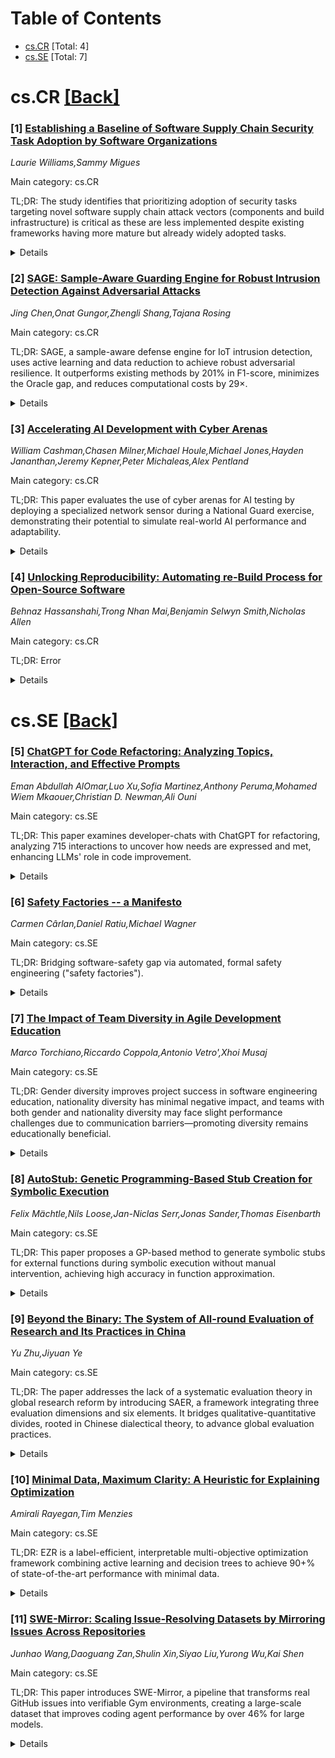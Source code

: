 <div id=toc></div>

# Table of Contents

- [cs.CR](#cs.CR) [Total: 4]
- [cs.SE](#cs.SE) [Total: 7]


<div id='cs.CR'></div>

# cs.CR [[Back]](#toc)

### [1] [Establishing a Baseline of Software Supply Chain Security Task Adoption by Software Organizations](https://arxiv.org/abs/2509.08083)
*Laurie Williams,Sammy Migues*

Main category: cs.CR

TL;DR: The study identifies that prioritizing adoption of security tasks targeting novel software supply chain attack vectors (components and build infrastructure) is critical as these are less implemented despite existing frameworks having more mature but already widely adopted tasks.


<details>
  <summary>Details</summary>
Motivation: The exponential increase in software supply chain attacks since 2020 and the infeasibility of exhaustively adopting all risk management framework tasks necessitate prioritization guidance for organizations.

Method: An interview study with 61 software practitioners across nine organizations focused on their implementation of software supply chain risk management tasks.

Result: Organizations predominantly implemented tasks that were already adopted beforehand (e.g., human-focused tasks), while tasks addressing newer attack vectors through software components and build infrastructure remain in early adoption stages.

Conclusion: Software organizations should prioritize adopting security tasks that mitigate novel software-based attack vectors in supply chains to address immature implementation areas.

Abstract: Software supply chain attacks have increased exponentially since 2020. The
primary attack vectors for supply chain attacks are through: (1) software
components; (2) the build infrastructure; and (3) humans (a.k.a software
practitioners). Software supply chain risk management frameworks provide a list
of tasks that an organization can adopt to reduce software supply chain risk.
Exhaustively adopting all the tasks of these frameworks is infeasible,
necessitating the prioritized adoption of tasks. Software organizations can
benefit from being guided in this prioritization by learning what tasks other
teams have adopted. The goal of this study is to aid software development
organizations in understanding the adoption of security tasks that reduce
software supply chain risk through an interview study of software practitioners
engaged in software supply chain risk management efforts. An interview study
was conducted with 61 practitioners at nine software development organizations
that have focused efforts on reducing software supply chain risk. The results
of the interviews indicate that organizations had implemented the most adopted
software tasks before the focus on software supply chain security. Therefore,
their implementation in organizations is more mature. The tasks that mitigate
the novel attack vectors through software components and the build
infrastructure are in the early stages of adoption. Adoption of these tasks
should be prioritized.

</details>


### [2] [SAGE: Sample-Aware Guarding Engine for Robust Intrusion Detection Against Adversarial Attacks](https://arxiv.org/abs/2509.08091)
*Jing Chen,Onat Gungor,Zhengli Shang,Tajana Rosing*

Main category: cs.CR

TL;DR: SAGE, a sample-aware defense engine for IoT intrusion detection, uses active learning and data reduction to achieve robust adversarial resilience. It outperforms existing methods by 201% in F1-score, minimizes the Oracle gap, and reduces computational costs by 29×.


<details>
  <summary>Details</summary>
Motivation: Current ML-based intrusion detection systems (ML-IDS) struggle with adversarial attacks due to the absence of a systematic defense selection approach. This creates vulnerabilities in IoT ecosystems, necessitating more efficient and resilient defense mechanisms.

Method: SAGE employs an active learning mechanism to identify the most informative input samples and their optimal defense labels, which are then used to train a second-level learner for defense selection. This integrates targeted data reduction, enabling efficient learning of robust defense strategies.

Result: SAGE achieves a 201% average F1-score improvement over state-of-the-art defenses, reduces the performance gap to the Oracle by 3.8%, and decreases computational overhead by up to 29× while maintaining robustness and generalizability across datasets.

Conclusion: SAGE effectively enhances intrusion detection by combining active learning with targeted data reduction, significantly improving performance and efficiency compared to existing methods, while narrowing the gap to an ideal Oracle model.

Abstract: The rapid proliferation of the Internet of Things (IoT) continues to expose
critical security vulnerabilities, necessitating the development of efficient
and robust intrusion detection systems (IDS). Machine learning-based intrusion
detection systems (ML-IDS) have significantly improved threat detection
capabilities; however, they remain highly susceptible to adversarial attacks.
While numerous defense mechanisms have been proposed to enhance ML-IDS
resilience, a systematic approach for selecting the most effective defense
against a specific adversarial attack remains absent. To address this
challenge, we previously proposed DYNAMITE, a dynamic defense selection
approach that identifies the most suitable defense against adversarial attacks
through an ML-driven selection mechanism. Building on this foundation, we
propose SAGE (Sample-Aware Guarding Engine), a substantially improved defense
algorithm that integrates active learning with targeted data reduction. It
employs an active learning mechanism to selectively identify the most
informative input samples and their corresponding optimal defense labels, which
are then used to train a second-level learner responsible for selecting the
most effective defense. This targeted sampling improves computational
efficiency, exposes the model to diverse adversarial strategies during
training, and enhances robustness, stability, and generalizability. As a
result, SAGE demonstrates strong predictive performance across multiple
intrusion detection datasets, achieving an average F1-score improvement of 201%
over the state-of-the-art defenses. Notably, SAGE narrows the performance gap
to the Oracle to just 3.8%, while reducing computational overhead by up to 29x.

</details>


### [3] [Accelerating AI Development with Cyber Arenas](https://arxiv.org/abs/2509.08200)
*William Cashman,Chasen Milner,Michael Houle,Michael Jones,Hayden Jananthan,Jeremy Kepner,Peter Michaleas,Alex Pentland*

Main category: cs.CR

TL;DR: This paper evaluates the use of cyber arenas for AI testing by deploying a specialized network sensor during a National Guard exercise, demonstrating their potential to simulate real-world AI performance and adaptability.


<details>
  <summary>Details</summary>
Motivation: AI development requires high-fidelity testing environments to bridge the gap between laboratory settings and operational deployment. Cyber arenas provide flexible, evolving frameworks to expose AI capabilities to real-world complexities and user interactions.

Method: The paper leverages the MIT/IEEE/Amazon Graph Challenge Anonymized Network Sensor, deploying it within a cyber arena during a National Guard exercise to evaluate its performance and adaptability in real-world operational contexts.

Result: The experiment successfully integrated the anonymized network sensor into a dynamic, mission-driven exercise, validating the feasibility of using cyber arenas to test and refine AI systems under realistic conditions.

Conclusion: The deployment of the MIT/IEEE/Amazon Graph Challenge Anonymized Network Sensor in a cyber arena during a National Guard exercise demonstrates the effectiveness of cyber arenas for rapidly testing and integrating AI capabilities in real-world scenarios.

Abstract: AI development requires high fidelity testing environments to effectively
transition from the laboratory to operations. The flexibility offered by cyber
arenas presents a novel opportunity to test new artificial intelligence (AI)
capabilities with users. Cyber arenas are designed to expose end-users to
real-world situations and must rapidly incorporate evolving capabilities to
meet their core objectives. To explore this concept the MIT/IEEE/Amazon Graph
Challenge Anonymized Network Sensor was deployed in a cyber arena during a
National Guard exercise.

</details>


### [4] [Unlocking Reproducibility: Automating re-Build Process for Open-Source Software](https://arxiv.org/abs/2509.08204)
*Behnaz Hassanshahi,Trong Nhan Mai,Benjamin Selwyn Smith,Nicholas Allen*

Main category: cs.CR

TL;DR: Error


<details>
  <summary>Details</summary>
Motivation: Error

Method: Error

Result: Error

Conclusion: Error

Abstract: Software ecosystems like Maven Central play a crucial role in modern software
supply chains by providing repositories for libraries and build plugins.
However, the separation between binaries and their corresponding source code in
Maven Central presents a significant challenge, particularly when it comes to
linking binaries back to their original build environment. This lack of
transparency poses security risks, as approximately 84% of the top 1200
commonly used artifacts are not built using a transparent CI/CD pipeline.
Consequently, users must place a significant amount of trust not only in the
source code but also in the environment in which these artifacts are built.
  Rebuilding software artifacts from source provides a robust solution to
improve supply chain security. This approach allows for a deeper review of
code, verification of binary-source equivalence, and control over dependencies.
However, challenges arise due to variations in build environments, such as JDK
versions and build commands, which can lead to build failures. Additionally,
ensuring that all dependencies are rebuilt from source across large and complex
dependency graphs further complicates the process. In this paper, we introduce
an extension to Macaron, an industry-grade open-source supply chain security
framework, to automate the rebuilding of Maven artifacts from source. Our
approach improves upon existing tools, by offering better performance in source
code detection and automating the extraction of build specifications from
GitHub Actions workflows. We also present a comprehensive root cause analysis
of build failures in Java projects and propose a scalable solution to automate
the rebuilding of artifacts, ultimately enhancing security and transparency in
the open-source supply chain.

</details>


<div id='cs.SE'></div>

# cs.SE [[Back]](#toc)

### [5] [ChatGPT for Code Refactoring: Analyzing Topics, Interaction, and Effective Prompts](https://arxiv.org/abs/2509.08090)
*Eman Abdullah AlOmar,Luo Xu,Sofia Martinez,Anthony Peruma,Mohamed Wiem Mkaouer,Christian D. Newman,Ali Ouni*

Main category: cs.SE

TL;DR: This paper examines developer-chats with ChatGPT for refactoring, analyzing 715 interactions to uncover how needs are expressed and met, enhancing LLMs' role in code improvement.


<details>
  <summary>Details</summary>
Motivation: Developers' interaction patterns with ChatGPT for refactoring remain underexplored, despite LLMs being widely used in software engineering tasks like refactoring. This study aims to bridge this gap.

Method: The researchers conducted text mining of 715 refactoring-related interactions from 29,778 ChatGPT prompts/responses, analyzing developers' explicit refactoring intentions and how ChatGPT addresses them.

Result: The analysis reveals key patterns in how developers articulate refactoring needs and how ChatGPT interprets and satisfies these requests, offering practical implications for refining LLM support in code improvement tasks.

Conclusion: The study highlights the importance of understanding how developers and ChatGPT interact during refactoring tasks, providing actionable insights for improving LLM-based tools in software engineering.

Abstract: Large Language Models (LLMs), such as ChatGPT, have become widely popular and
widely used in various software engineering tasks such as refactoring, testing,
code review, and program comprehension. Although recent studies have examined
the effectiveness of LLMs in recommending and suggesting refactoring, there is
a limited understanding of how developers express their refactoring needs when
interacting with ChatGPT. In this paper, our goal is to explore interactions
related to refactoring between developers and ChatGPT to better understand how
developers identify areas for improvement in code, and how ChatGPT addresses
developers' needs. Our approach involves text mining 715 refactoring-related
interactions from 29,778 ChatGPT prompts and responses, as well as the analysis
of developers' explicit refactoring intentions.

</details>


### [6] [Safety Factories -- a Manifesto](https://arxiv.org/abs/2509.08285)
*Carmen Cârlan,Daniel Ratiu,Michael Wagner*

Main category: cs.SE

TL;DR: Bridging software-safety gap via automated, formal safety engineering ("safety factories").


<details>
  <summary>Details</summary>
Motivation: Modern cyber-physical systems require rapid software iterations for competitive advantage, but existing methods create a disconnect between software development and safety engineering, necessitating disciplined, automated solutions for safety-critical systems.

Method: The paper proposes capturing safety work products in semantically rich, machine-processable models, implementing automatic consistency checks, automating documentation generation, and adopting best practices from software development for safety engineering.

Result: The proposed 'safety factories' framework integrates safety tooling with software pipelines, enabling automated safety analysis and documentation generation during development.

Conclusion: The paper advocates for integrating safety engineering tools and methods into software development pipelines to address the gap between rapid development and safety-critical requirements, emphasizing the need for formal models and automation.

Abstract: Modern cyber-physical systems are operated by complex software that
increasingly takes over safety-critical functions. Software enables rapid
iterations and continuous delivery of new functionality that meets the
ever-changing expectations of users. As high-speed development requires
discipline, rigor, and automation, software factories are used. These entail
methods and tools used for software development, such as build systems and
pipelines. To keep up with the rapid evolution of software, we need to bridge
the disconnect in methods and tools between software development and safety
engineering today. We need to invest more in formality upfront - capturing
safety work products in semantically rich models that are machine-processable,
defining automatic consistency checks, and automating the generation of
documentation - to benefit later. Transferring best practices from software to
safety engineering is worth exploring. We advocate for safety factories, which
integrate safety tooling and methods into software development pipelines.

</details>


### [7] [The Impact of Team Diversity in Agile Development Education](https://arxiv.org/abs/2509.08389)
*Marco Torchiano,Riccardo Coppola,Antonio Vetro',Xhoi Musaj*

Main category: cs.SE

TL;DR: Gender diversity improves project success in software engineering education, nationality diversity has minimal negative impact, and teams with both gender and nationality diversity may face slight performance challenges due to communication barriers—promoting diversity remains educationally beneficial.


<details>
  <summary>Details</summary>
Motivation: This work addresses the understudied impact of nationality diversity and its interaction with gender diversity in software engineering education, aiming to clarify whether promoting diversity affects educational outcomes and project quality in agile teams.

Method: The study analyzed 51 teams across three academic years in an agile software development course. Three diversity indexes (gender, nationality, and their co-presence) were calculated for each team and correlated with project outcomes using statistical analysis.

Result: Gender diversity showed a moderate positive correlation with project success, nationality diversity had a negligible negative effect, and combined diversity (gender+nationality) had a slight negative impact likely due to communication barriers and cultural differences.

Conclusion: Promoting diversity in software engineering education, particularly in gender and nationality, does not negatively impact team performance and is important for achieving educational goals. However, combined diversity (gender and nationality) may introduce communication barriers and cultural differences that hinder project success.

Abstract: Software Engineering is mostly a male-dominated sector, where gender
diversity is a key feature for improving equality of opportunities,
productivity, and innovation. Other diversity aspects, including but not
limited to nationality and ethnicity, are often understudied.In this work we
aim to assess the impact of team diversity, focusing mainly on gender and
nationality, in the context of an agile software development project-based
course. We analyzed 51 teams over three academic years, measuring three
different Diversity indexes - regarding Gender, Nationality and their
co-presence - to examine how different aspects of diversity impact the quality
of team project outcomes.Statistical analysis revealed a moderate,
statistically significant correlation between gender diversity and project
success, aligning with existing literature. Diversity in nationality showed a
negative but negligible effect on project results, indicating that promoting
these aspects does not harm students' performance. Analyzing their co-presence
within a team, gender and nationality combined had a negative impact, likely
due to increased communication barriers and differing cultural norms.This study
underscores the importance of considering multiple diversity dimensions and
their interactions in educational settings. Our findings, overall, show that
promoting diversity in teams does not negatively impact their performance and
achievement of educational goals.

</details>


### [8] [AutoStub: Genetic Programming-Based Stub Creation for Symbolic Execution](https://arxiv.org/abs/2509.08524)
*Felix Mächtle,Nils Loose,Jan-Niclas Serr,Jonas Sander,Thomas Eisenbarth*

Main category: cs.SE

TL;DR: This paper proposes a GP-based method to generate symbolic stubs for external functions during symbolic execution without manual intervention, achieving high accuracy in function approximation.


<details>
  <summary>Details</summary>
Motivation: Symbolic execution is limited by the need for context, expensive solvers, or manual intervention when dealing with external functions like native methods or third-party libraries.

Method: AutoStub automatically generates symbolic stubs by executing external functions on random inputs, collecting outputs, and using Genetic Programming to derive expressions that approximate their behavior.

Result: The method achieved over 90% accuracy for 55% of evaluated functions and successfully inferred language-specific behaviors to reveal edge cases important for testing.

Conclusion: AutoStub provides an effective, automated solution to approximate external functions during symbolic execution, improving test coverage and reducing manual effort.

Abstract: Symbolic execution is a powerful technique for software testing, but suffers
from limitations when encountering external functions, such as native methods
or third-party libraries. Existing solutions often require additional context,
expensive SMT solvers, or manual intervention to approximate these functions
through symbolic stubs. In this work, we propose a novel approach to
automatically generate symbolic stubs for external functions during symbolic
execution that leverages Genetic Programming. When the symbolic executor
encounters an external function, AutoStub generates training data by executing
the function on randomly generated inputs and collecting the outputs. Genetic
Programming then derives expressions that approximate the behavior of the
function, serving as symbolic stubs. These automatically generated stubs allow
the symbolic executor to continue the analysis without manual intervention,
enabling the exploration of program paths that were previously intractable. We
demonstrate that AutoStub can automatically approximate external functions with
over 90% accuracy for 55% of the functions evaluated, and can infer
language-specific behaviors that reveal edge cases crucial for software
testing.

</details>


### [9] [Beyond the Binary: The System of All-round Evaluation of Research and Its Practices in China](https://arxiv.org/abs/2509.08546)
*Yu Zhu,Jiyuan Ye*

Main category: cs.SE

TL;DR: The paper addresses the lack of a systematic evaluation theory in global research reform by introducing SAER, a framework integrating three evaluation dimensions and six elements. It bridges qualitative-quantitative divides, rooted in Chinese dialectical theory, to advance global evaluation practices.


<details>
  <summary>Details</summary>
Motivation: The study responds to stagnant research evaluation reforms due to fragmented binary approaches (qualitative vs. quantitative methods) and the absence of a unifying macro-level theory to guide systematic implementation.

Method: The authors review research evaluation history to reveal binary oppositions, then propose the SAER system—combining form, content, and utility evaluations through six elements—to transcending methodological divides via a trinity of evaluation dimensions.

Result: SAER provides a theoretical breakthrough by harmonizing evaluation dimensions and elements, offering a practical foundation for academic evaluators to resolve methodological contradictions and advance holistic research assessment.

Conclusion: By embedding Chinese dialectical principles, SAER demonstrates how to transcend qualitative-quantitative binaries, delivering a globally relevant framework for research evaluation reform while preserving cultural epistemological contributions.

Abstract: The lack of a macro-level, systematic evaluation theory to guide the
implementation of evaluation practices has become a key bottleneck in the
reform of global research evaluation systems. By reviewing the historical
development of research evaluation, this paper highlights the current binary
opposition between qualitative and quantitative methods in evaluation
practices. This paper introduces the System of All-round Evaluation of Research
(SAER), a framework that integrates form, content, and utility evaluations with
six key elements. SAER offers a theoretical breakthrough by transcending the
binary, providing a comprehensive foundation for global evaluation reforms. The
comprehensive system proposes a trinity of three evaluation dimensions,
combined with six evaluation elements, which would help academic evaluators and
researchers reconcile binary oppositions in evaluation methods. The system
highlights the dialectical wisdom and experience embedded in Chinese research
evaluation theory, offering valuable insights and references for the reform and
advancement of global research evaluation systems.

</details>


### [10] [Minimal Data, Maximum Clarity: A Heuristic for Explaining Optimization](https://arxiv.org/abs/2509.08667)
*Amirali Rayegan,Tim Menzies*

Main category: cs.SE

TL;DR: EZR is a label-efficient, interpretable multi-objective optimization framework combining active learning and decision trees to achieve 90+% of state-of-the-art performance with minimal data.


<details>
  <summary>Details</summary>
Motivation: Software engineering faces challenges of vast configuration spaces and costly labeling, requiring optimization methods that balance effectiveness with interpretability.

Method: EZR uses Naive Bayes-based active learning to prioritize informative samples, then distills optimization policies into decision trees for transparent explanations.

Result: Experiments on 60 datasets show EZR matches 90+% of best-known performance while outperforming LIME/SHAP in explanation clarity with 80-95–% label reduction.

Conclusion: Prioritizing informative data through active learning enables high-performance optimization with minimal labels, advancing 'minimum data maximum clarity' in software systems.

Abstract: Efficient, interpretable optimization is a critical but underexplored
challenge in software engineering, where practitioners routinely face vast
configuration spaces and costly, error-prone labeling processes. This paper
introduces EZR, a novel and modular framework for multi-objective optimization
that unifies active sampling, learning, and explanation within a single,
lightweight pipeline. Departing from conventional wisdom, our Maximum Clarity
Heuristic demonstrates that using less (but more informative) data can yield
optimization models that are both effective and deeply understandable. EZR
employs an active learning strategy based on Naive Bayes sampling to
efficiently identify high-quality configurations with a fraction of the labels
required by fully supervised approaches. It then distills optimization logic
into concise decision trees, offering transparent, actionable explanations for
both global and local decision-making. Extensive experiments across 60
real-world datasets establish that EZR reliably achieves over 90% of the
best-known optimization performance in most cases, while providing clear,
cohort-based rationales that surpass standard attribution-based explainable AI
(XAI) methods (LIME, SHAP, BreakDown) in clarity and utility. These results
endorse "less but better"; it is both possible and often preferable to use
fewer (but more informative) examples to generate label-efficient optimization
and explanations in software systems. To support transparency and
reproducibility, all code and experimental materials are publicly available at
https://github.com/amiiralii/Minimal-Data-Maximum-Clarity.

</details>


### [11] [SWE-Mirror: Scaling Issue-Resolving Datasets by Mirroring Issues Across Repositories](https://arxiv.org/abs/2509.08724)
*Junhao Wang,Daoguang Zan,Shulin Xin,Siyao Liu,Yurong Wu,Kai Shen*

Main category: cs.SE

TL;DR: This paper introduces SWE-Mirror, a pipeline that transforms real GitHub issues into verifiable Gym environments, creating a large-scale dataset that improves coding agent performance by over 46% for large models.


<details>
  <summary>Details</summary>
Motivation: Existing methods for creating verifiable training datasets for issue-resolution face limitations in success rates, computational overhead, and failure to utilize authentic human-reported issues from repositories like GitHub, necessitating a scalable and effective solution.

Method: The SWE-Mirror pipeline distills semantic essence from GitHub issues, mirrors them into configurable Gym environments, and generates verifiable tasks by reusing existing infrastructure. This approach bridges the gap between synthetic environment setups and real-world problem data.

Result: Generated 60,671 verified tasks across 40 repositories and 4 languages, achieving +21.8% resolve rate improvement for 7B models and +46.0% for 32B models on SWE-Bench-Verified datasets, establishing a new SOTA with 12,000 high-quality trajectories.

Conclusion: SWE-Mirror effectively constructs a large-scale verifiable dataset by leveraging real GitHub issues and Gym environments, significantly improving issue-resolution capabilities of coding agents with substantial performance gains over existing methods.

Abstract: Creating large-scale verifiable training datasets for issue-resolving tasks
is a critical yet notoriously difficult challenge. Existing methods on
automating the Gym environment setup process for real-world issues suffer from
low success rates and high overhead. Meanwhile, synthesizing new tasks within
existing Gym environments leaves the vast pool of authentic, human-reported
problems untapped. To maximize the utilization of existing Gym environments and
also the rich data of issue-resolving history on GitHub, we introduce
SWE-Mirror, a pipeline that distills a real-world issue's semantic essence,
mirrors it into another repository with a configured Gym environment, and
re-animates it as a verifiable issue-resolving task. SWE-Mirror reuses existing
Gym environments along with the vast pool of issue-resolving history hosted on
GitHub to construct a large-scale dataset of mirrored authentic and verifiable
tasks. Applying SWE-Mirror to 40 repositories across 4 languages, we have
curated a dataset with 60,671 issue-resolving tasks and demonstrated the value
of our dataset by training and evaluating coding agents at various scale.
Post-training experiments show that models trained with the dataset exhibit
improvements in issue-resolving capabilities. Furthermore, by extending the
dataset size to over 12,000 high-quality trajectories, we established a new
state-of-the-art (SOTA) among Qwen2.5-Coder-Instruct based LLMs on the
OpenHands agent framework, which increases the resolve rate on
SWE-Bench-Verified by +21.8% for the 7B model and +46.0% for the 32B model and
validates the effectiveness of our approach.

</details>

